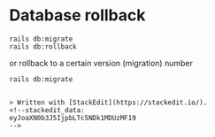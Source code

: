# Database rollback

```
rails db:migrate
rails db:rollback
```

or rollback to a certain version (migration) number

```
rails db:migrate 


> Written with [StackEdit](https://stackedit.io/).
<!--stackedit_data:
eyJoaXN0b3J5IjpbLTc5NDk1MDUzMF19
-->